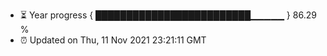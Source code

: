 - ⏳ Year progress { █████████████████████████▁▁▁▁▁ } 86.29 %
- ⏰ Updated on Thu, 11 Nov 2021 23:21:11 GMT

